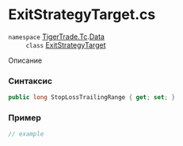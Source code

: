 
# ExitStrategyTarget.cs
`namespace` [TigerTrade.Tc](../../../../TigerTrade.Tc.md).[Data](../../../../TigerTrade.Tc/Data.md)  
&nbsp;&nbsp;&nbsp;&nbsp;&nbsp;&nbsp;&nbsp;&nbsp;&nbsp;`class` [ExitStrategyTarget](../../ExitStrategyTarget.cs.md)

Описание

### Синтаксис
```csharp
public long StopLossTrailingRange { get; set; }
```
### Пример  
```csharp
// example
```

